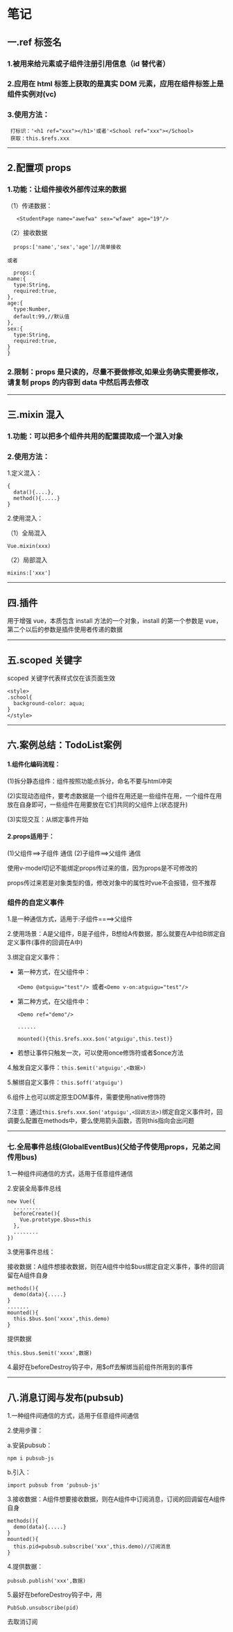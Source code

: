 # 笔记

## 一.ref 标签名

### 1.被用来给元素或子组件注册引用信息（id 替代者）

### 2.应用在 html 标签上获取的是真实 DOM 元素，应用在组件标签上是组件实例对(vc)

### 3.使用方法：

     打标识：'<h1 ref="xxx"></h1>'或者'<School ref="xxx"></School>
     获取：this.$refs.xxx
---
## 2.配置项 props

### 1.功能：让组件接收外部传过来的数据

（1）传递数据：

       <StudentPage name="awefwa" sex="wfawe" age="19"/>

（2）接收数据

      props:['name','sex','age']//简单接收

    或者

      props:{
    name:{
      type:String,
      required:true,
    },
    age:{
      type:Number,
      default:99,//默认值
    },
    sex:{
      type:String,
      required:true,
    }
    }

### 2.限制：props 是只读的，尽量不要做修改,如果业务确实需要修改，请复制 props 的内容到 data 中然后再去修改
---
## 三.mixin 混入

### 1.功能：可以把多个组件共用的配置提取成一个混入对象

### 2.使用方法：

1.定义混入：

    {
      data(){....},
      method(){.....}
    }

2.使用混入：

（1）全局混入

    Vue.mixin(xxx)

（2）局部混入

    mixins:['xxx']
---
## 四.插件

用于增强 vue，本质包含 install 方法的一个对象，install 的第一个参数是 vue，第二个以后的参数是插件使用者传递的数据

---

## 五.scoped 关键字

scoped 关键字代表样式仅在该页面生效

    <style>
    .school{
      background-color: aqua;
    }
    </style>

---

## 六.案例总结：TodoList案例

#### 1.组件化编码流程：

(1)拆分静态组件：组件按照功能点拆分，命名不要与html冲突

(2)实现动态组件，要考虑数据是一个组件在用还是一些组件在用，一个组件在用放在自身即可，一些组件在用要放在它们共同的父组件上(状态提升)

(3)实现交互：从绑定事件开始

#### 2.props适用于：

(1)父组件==>子组件 通信
(2)子组件==>父组件 通信

使用v-model切记不能绑定props传过来的值，因为props是不可修改的

props传过来若是对象类型的值，修改对象中的属性时vue不会报错，但不推荐

### 组件的自定义事件

1.是一种通信方式，适用于:子组件====>父组件

2.使用场景：A是父组件，B是子组件，B想给A传数据，那么就要在A中给B绑定自定义事件(事件的回调在A中)

3.绑定自定义事件：

- 第一种方式，在父组件中：
  
  `<Demo @atguigu="test"/> `或者`<Demo v-on:atguigu="test"/>`
- 第二种方式，在父组件中：

  `<Demo ref="demo"/>`
  
  `......`

  `mounted(){this.$refs.xxx.$on('atguigu',this.test)}`

- 若想让事件只触发一次，可以使用once修饰符或者$once方法

4.触发自定义事件：`this.$emit('atguigu',<数据>)`

5.解绑自定义事件：`this.$off('atguigu')`

6.组件上也可以绑定原生DOM事件，需要使用native修饰符

7.注意：通过`this.$refs.xxx.$on('atguigu',<回调方法>)`绑定自定义事件时，回调要么配置在methods中，要么使用箭头函数，否则this指向会出问题

---

### 七.全局事件总线(GlobalEventBus)(父给子传使用props，兄弟之间传用bus)

1.一种组件间通信的方式，适用于任意组件通信

2.安装全局事件总线

    new Vue({
      .........
      beforeCreate(){
        Vue.prototype.$bus=this
      },
      ........
    })

3.使用事件总线：

接收数据：A组件想接收数据，则在A组件中给$bus绑定自定义事件，事件的回调留在A组件自身

    methods(){
      demo(data){.....}
    }   
    .......
    mounted(){
      this.$bus.$on('xxxx',this.demo)
    }

提供数据

    this.$bus.$emit('xxxx',数据)


4.最好在beforeDestroy钩子中，用$off去解绑当前组件所用到的事件

---

## 八.消息订阅与发布(pubsub)

1.一种组件间通信的方式，适用于任意组件间通信

2.使用步骤：

  a.安装pubsub：

    npm i pubsub-js

  b.引入：

    import pubsub from 'pubsub-js'

3.接收数据：A组件想要接收数据，则在A组件中订阅消息，订阅的回调留在A组件自身

    methods(){
      demo(data){.....}
    }
    mounted(){
      this.pid=pubsub.subscribe('xxx',this.demo)//订阅消息
    }

4.提供数据：

    pubsub.publish('xxx',数据)

5.最好在beforeDestroy钩子中，用

    PubSub.unsubscribe(pid)
    
去取消订阅